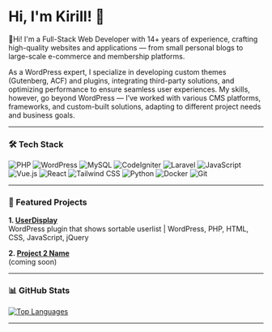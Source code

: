 <!--
- 🔭 I’m currently working on ...
- 🌱 I’m currently learning ...
- 👯 I’m looking to collaborate on ...
- 🤔 I’m looking for help with ...
- 💬 Ask me about ...
- 📫 How to reach me: ...
- 😄 Pronouns: ...
- ⚡ Fun fact: ...
-->

# Hi, I'm Kirill! 👋  


💠Hi! I'm a Full-Stack Web Developer with 14+ years of experience, crafting high-quality websites and applications — from small personal blogs to large-scale e-commerce and membership platforms.

As a WordPress expert, I specialize in developing custom themes (Gutenberg, ACF) and plugins, integrating third-party solutions, and optimizing performance to ensure seamless user experiences. My skills, however, go beyond WordPress — I’ve worked with various CMS platforms, frameworks, and custom-built solutions, adapting to different project needs and business goals.

---

### 🛠️ Tech Stack
![PHP](https://img.shields.io/badge/-PHP-3498DB?logo=php&logoColor=white)
![WordPress](https://img.shields.io/badge/-WordPress-2175CE?logo=wordpress&logoColor=white)
![MySQL](https://img.shields.io/badge/-MySQL-FFD700?logo=mysql&logoColor=black)
![CodeIgniter](https://img.shields.io/badge/-CodeIgniter-FCB81C?logo=codeigniter&logoColor=white)
![Laravel](https://img.shields.io/badge/-Laravel-0984E3?logo=laravel&logoColor=white)
![JavaScript](https://img.shields.io/badge/-JavaScript-F7DF1E?logo=javascript&logoColor=black)
![Vue.js](https://img.shields.io/badge/-Vue.js-41B882?logo=vuedotjs&logoColor=white)
![React](https://img.shields.io/badge/-React-61DAFB?logo=react&logoColor=black)
![Tailwind CSS](https://img.shields.io/badge/-Tailwind_CSS-38BFFD?logo=tailwindcss&logoColor=white)
![Python](https://img.shields.io/badge/-Python-3776AB?logo=python&logoColor=white)
![Docker](https://img.shields.io/badge/-Docker-2496ED?logo=docker&logoColor=white)
![Git](https://img.shields.io/badge/-Git-F05032?logo=git&logoColor=white)

---

### 🌟 Featured Projects
**1. [UserDisplay](https://github.com/kirgw/kw-userdisplay)**  
WordPress plugin that shows sortable userlist | WordPress, PHP, HTML, CSS, JavaScript, jQuery

**2. [Project 2 Name](#)**  
(coming soon)

---

### 📊 GitHub Stats
[![Top Languages](https://github-readme-stats.vercel.app/api/top-langs?username=kirgw&layout=compact)](https://github.com/kirgw)

---

<!--
### 📫 Let's Connect
- 💼 [LinkedIn](https://linkedin.com/in/your-profile)
- 🐦 [Twitter](https://twitter.com/your-handle)
- 📧 Email: your.email@example.com
[![Website](https://img.shields.io/badge/Portfolio-YourPortfolioURL-red)](https://your-portfolio.com)
[![LinkedIn](https://img.shields.io/badge/LinkedIn-YourLinkedIn-blue)](https://linkedin.com/in/your-profile)
[![Twitter](https://img.shields.io/badge/Twitter-YourTwitterHandle-1DA1F2)](https://twitter.com/your-handle)
-->
